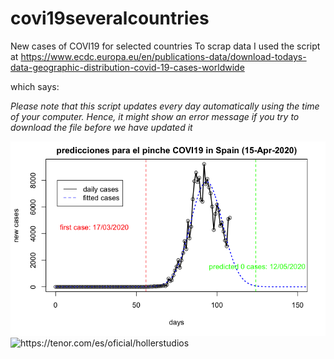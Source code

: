 # covi19severalcountries
New cases of COVI19 for selected countries
To scrap data I used the script at <https://www.ecdc.europa.eu/en/publications-data/download-todays-data-geographic-distribution-covid-19-cases-worldwide>

which says:

*Please note that this script updates every day automatically using the time of your computer. Hence, it might show an error message if you try to download the file before we have updated it*

<img src="https://github.com/norberello/covi19severalcountries/blob/master/000021.png">

<img src="https://c.tenor.com/u1OC7Me_ovAAAAAj/covid-are-you-ok.gif" alt="https://tenor.com/es/oficial/hollerstudios">



